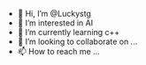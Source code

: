 - 👋 Hi, I’m @Luckystg
- 👀 I’m interested in AI
- 🌱 I’m currently learning c++
- 💞️ I’m looking to collaborate on ...
- 📫 How to reach me ...

<!---
Luckystg/Luckystg is a ✨ special ✨ repository because its `README.md` (this file) appears on your GitHub profile.
You can click the Preview link to take a look at your changes.
--->

